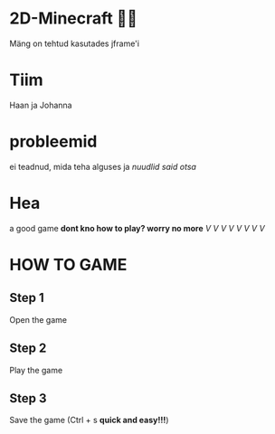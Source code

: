 # 2D-Minecraft 🧙‍♂️
Mäng on tehtud kasutades jframe'i
# Tiim
Haan ja Johanna
# probleemid
ei teadnud, mida teha alguses ja *nuudlid said otsa*
# Hea
a good game
**dont kno how to play?
worry no more**
*V V V V V V V V*
# HOW TO GAME
## Step 1
Open the game
## Step 2
Play the game
## Step 3
Save the game (Ctrl + s **quick and easy!!!**)
